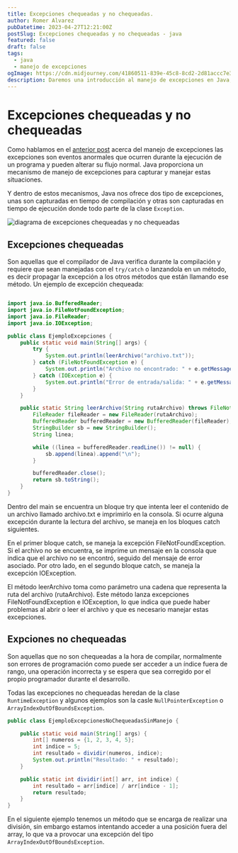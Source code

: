 ```yaml
---
title: Excepciones chequeadas y no chequeadas.
author: Romer Alvarez
pubDatetime: 2023-04-27T12:21:00Z
postSlug: Excepciones chequeadas y no chequeadas - java
featured: false
draft: false
tags:
  - java
  - manejo de excepciones
ogImage: https://cdn.midjourney.com/41860511-839e-45c8-8cd2-2d81accc7e39/0_3.png
description: Daremos una introducción al manejo de excepciones en Java, explora las ventajas y características de las excepciones, cómo utilizar bloques try-catch-finally, separar la lógica de manejo de errores, y garantizar una ejecución fluida incluso frente a imprevistos. 
---
```


# Excepciones chequeadas y no chequeadas  
Como hablamos en el [anterior post](https://romeralvarez.me/blog/introduccion-al-manejo-de-excepciones/) acerca del manejo de excepciones las excepciones son eventos anormales que ocurren durante la ejecución de un programa y pueden alterar su flujo normal. Java proporciona un mecanismo de manejo de excepciones para capturar y manejar estas situaciones.  

Y dentro de estos mecanismos, Java nos ofrece dos tipo de excepciones, unas son capturadas en tiempo de compilación y otras son capturadas en tiempo de ejecución donde todo parte de la clase `Exception`.

![diagrama de excepciones chequeadas y no chequeadas](/public/assets/manejo-de-excepciones-assets/excepciones-chequeadas-no-chequeadas.png)  

## Excepciones chequeadas  
Son aquellas que el compilador de Java verifica durante la compilación y requiere que sean manejadas con el `try/catch` o lanzandola en un método, es decir propagar la excepción a los otros métodos que están llamando ese método. Un ejemplo de excepción chequeada:  

```java

import java.io.BufferedReader;
import java.io.FileNotFoundException;
import java.io.FileReader;
import java.io.IOException;

public class EjemploExcepciones {
    public static void main(String[] args) {
        try {
            System.out.println(leerArchivo("archivo.txt"));
        } catch (FileNotFoundException e) {
            System.out.println("Archivo no encontrado: " + e.getMessage());
        } catch (IOException e) {
            System.out.println("Error de entrada/salida: " + e.getMessage());
        }
    }

    public static String leerArchivo(String rutaArchivo) throws FileNotFoundException, IOException {
        FileReader fileReader = new FileReader(rutaArchivo);
        BufferedReader bufferedReader = new BufferedReader(fileReader);
        StringBuilder sb = new StringBuilder();
        String linea;

        while ((linea = bufferedReader.readLine()) != null) {
            sb.append(linea).append("\n");
        }

        bufferedReader.close();
        return sb.toString();
    }
}
```

Dentro del main se encuentra un bloque try que intenta leer el contenido de un archivo llamado archivo.txt e imprimirlo en la consola. Si ocurre alguna excepción durante la lectura del archivo, se maneja en los bloques catch siguientes.

En el primer bloque catch, se maneja la excepción FileNotFoundException. Si el archivo no se encuentra, se imprime un mensaje en la consola que indica que el archivo no se encontró, seguido del mensaje de error asociado. Por otro lado, en el segundo bloque catch, se maneja la excepción IOException.

El método leerArchivo toma como parámetro una cadena que representa la ruta del archivo (rutaArchivo). Este método lanza excepciones FileNotFoundException e IOException, lo que indica que puede haber problemas al abrir o leer el archivo y que es necesario manejar estas excepciones.

## Expciones no chequeadas  
Son aquellas que no son chequeadas a la hora de compilar, normalmente son errores de programación como puede ser acceder a un índice fuera de rango, una operación incorrecta y se espera que sea corregido por el propio programador durante el desarrollo.  

Todas las excepciones no chequeadas heredan de la clase `RuntimeException` y algunos ejemplos son la casle `NullPointerException` o `ArrayIndexOutOfBoundsException`.  

```java
public class EjemploExcepcionesNoChequeadasSinManejo {

    public static void main(String[] args) {
        int[] numeros = {1, 2, 3, 4, 5};
        int indice = 5;
        int resultado = dividir(numeros, indice);
        System.out.println("Resultado: " + resultado);
    }

    public static int dividir(int[] arr, int indice) {
        int resultado = arr[indice] / arr[indice - 1];
        return resultado;
    }
}
```

En el siguiente ejemplo tenemos un método que se encarga de realizar una división, sin embargo estamos intentando acceder a una posición fuera del array, lo que va a provocar una excepción del tipo `ArrayIndexOutOfBoundsException`.